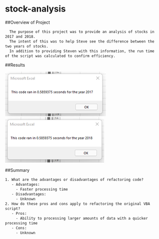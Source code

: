 # stock-analysis


##Overview of Project
```
  The purpose of this project was to provide an analysis of stocks in 2017 and 2018. 
  The intent of this was to help Steve see the difference between the two years of stocks. 
  In addition to providing Steven with this information, the run time of the script was calculated to confirm efficiency.
```

##Results

  ![](Resources/VBA_Challenge_2017.png)
  ![](Resources/VBA_Challenge_2018.png)
  
##Summary
```
1. What are the advantages or disadvantages of refactoring code?
   - Advantages:
     - Faster processing time
   - Disadvantages:
     - Unknown
2. How do these pros and cons apply to refactoring the original VBA script?
   - Pros: 
     - Ability to processing larger amounts of data with a quicker processing time
   - Cons:
     - Unknown

